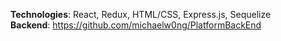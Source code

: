 **Technologies**: React, Redux, HTML/CSS, Express.js, Sequelize </br>
**Backend**: https://github.com/michaelw0ng/PlatformBackEnd </br>
